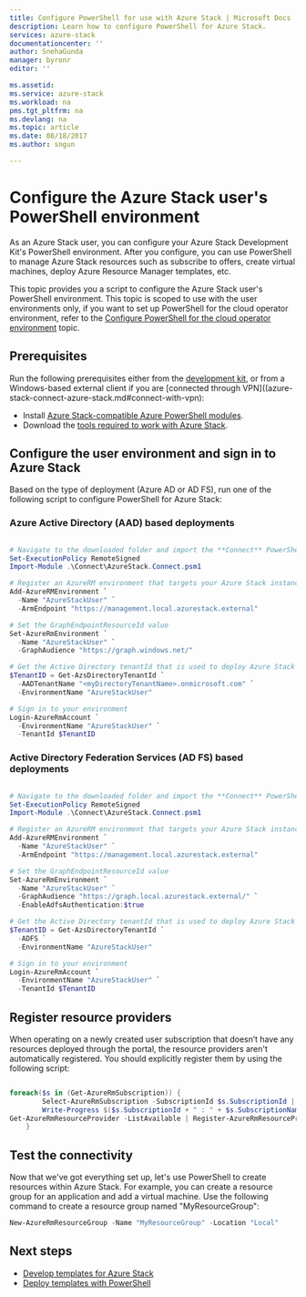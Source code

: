 ```yaml
---
title: Configure PowerShell for use with Azure Stack | Microsoft Docs
description: Learn how to configure PowerShell for Azure Stack.
services: azure-stack
documentationcenter: ''
author: SnehaGunda
manager: byronr
editor: ''

ms.assetid:
ms.service: azure-stack
ms.workload: na
pms.tgt_pltfrm: na
ms.devlang: na
ms.topic: article
ms.date: 08/18/2017
ms.author: sngun

---
```


# Configure the Azure Stack user's PowerShell environment

As an Azure Stack user, you can configure your Azure Stack Development Kit's PowerShell environment. After you configure, you can use PowerShell to manage Azure Stack resources such as subscribe to offers, create virtual machines, deploy Azure Resource Manager templates,  etc. 

This topic provides you a script to configure the Azure Stack user's PowerShell environment. This topic is scoped to use with the user environments only, if you want to set up PowerShell for the cloud operator environment, refer to the [Configure PowerShell for the cloud operator environment](azure-stack-powershell-configure-admin.md) topic. 

## Prerequisites

Run the following prerequisites either from the [development kit](azure-stack-connect-azure-stack.md#connect-with-remote-desktop), or from a Windows-based external client if you are [connected through VPN]((azure-stack-connect-azure-stack.md#connect-with-vpn):

* Install [Azure Stack-compatible Azure PowerShell modules](azure-stack-powershell-install.md).  
* Download the [tools required to work with Azure Stack](azure-stack-powershell-download.md). 

## Configure the user environment and sign in to Azure Stack

Based on the type of deployment (Azure AD or AD FS), run one of the following script to configure PowerShell for Azure Stack:

### Azure Active Directory (AAD) based deployments
       
  ```powershell

  # Navigate to the downloaded folder and import the **Connect** PowerShell module
  Set-ExecutionPolicy RemoteSigned
  Import-Module .\Connect\AzureStack.Connect.psm1

  # Register an AzureRM environment that targets your Azure Stack instance
  Add-AzureRMEnvironment `
    -Name "AzureStackUser" `
    -ArmEndpoint "https://management.local.azurestack.external"

  # Set the GraphEndpointResourceId value
  Set-AzureRmEnvironment `
    -Name "AzureStackUser" `
    -GraphAudience "https://graph.windows.net/"

  # Get the Active Directory tenantId that is used to deploy Azure Stack
  $TenantID = Get-AzsDirectoryTenantId `
    -AADTenantName "<myDirectoryTenantName>.onmicrosoft.com" `
    -EnvironmentName "AzureStackUser"

  # Sign in to your environment
  Login-AzureRmAccount `
    -EnvironmentName "AzureStackUser" `
    -TenantId $TenantID 
   ```

### Active Directory Federation Services (AD FS) based deployments
          
  ```powershell

  # Navigate to the downloaded folder and import the **Connect** PowerShell module
  Set-ExecutionPolicy RemoteSigned
  Import-Module .\Connect\AzureStack.Connect.psm1

  # Register an AzureRM environment that targets your Azure Stack instance
  Add-AzureRMEnvironment `
    -Name "AzureStackUser" `
    -ArmEndpoint "https://management.local.azurestack.external"

  # Set the GraphEndpointResourceId value
  Set-AzureRmEnvironment `
    -Name "AzureStackUser" `
    -GraphAudience "https://graph.local.azurestack.external/" `
    -EnableAdfsAuthentication:$true

  # Get the Active Directory tenantId that is used to deploy Azure Stack     
  $TenantID = Get-AzsDirectoryTenantId `
    -ADFS `
    -EnvironmentName "AzureStackUser"

  # Sign in to your environment
  Login-AzureRmAccount `
    -EnvironmentName "AzureStackUser" `
    -TenantId $TenantID 
  ```

## Register resource providers

When operating on a newly created user subscription that doesn’t have any resources deployed through the portal, the resource providers aren't automatically registered. You should explicitly register them by using the following script:

```powershell

foreach($s in (Get-AzureRmSubscription)) {
        Select-AzureRmSubscription -SubscriptionId $s.SubscriptionId | Out-Null
        Write-Progress $($s.SubscriptionId + " : " + $s.SubscriptionName)
Get-AzureRmResourceProvider -ListAvailable | Register-AzureRmResourceProvider -Force
    } 
```

## Test the connectivity

Now that we've got everything set up, let's use PowerShell to create resources within Azure Stack. For example, you can create a resource group for an application and add a virtual machine. Use the following command to create a resource group named "MyResourceGroup":

```powershell
New-AzureRmResourceGroup -Name "MyResourceGroup" -Location "Local"
```

## Next steps
* [Develop templates for Azure Stack](azure-stack-develop-templates.md)
* [Deploy templates with PowerShell](azure-stack-deploy-template-powershell.md)